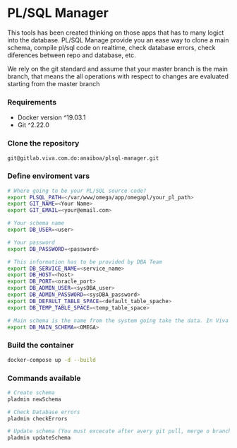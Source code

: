 # PL/SQL Manager
This tools has been created thinking on those apps that has to many logict into the database.
PL/SQL Manage provide you an ease way to clone a main schema, compile pl/sql code on realtime, check database errors, check diferences between repo and database, etc.

We rely on the git standard and assume that your master branch is the main branch, that means the all operations with respect to changes are evaluated starting from the master branch

### Requirements
- Docker version ^19.03.1
- Git ^2.22.0

### Clone the repository
```sh
git@gitlab.viva.com.do:anaiboa/plsql-manager.git
```

### Define enviroment vars
```sh
# Where going to be your PL/SQL source code? 
export PLSQL_PATH=</var/www/omega/app/omegapl/your_pl_path>
export GIT_NAME=<Your Name>
export GIT_EMAIL=<your@email.com>

# Your schema name
export DB_USER=<user>

# Your password
export DB_PASSWORD=<password>

# This information has to be provided by DBA Team
export DB_SERVICE_NAME=<service_name>
export DB_HOST=<host>
export DB_PORT=<oracle_port>
export DB_ADMIN_USER=<sysDBA_user>
export DB_ADMIN_PASSWORD=<sysDBA_password>
export DB_DEFAULT_TABLE_SPACE=<default_table_spache>
export DB_TEMP_TABLE_SPACE=<temp_table_space>

# Main schema is the name from the system going take the data. In Viva Case the main schema is OMEGA
export DB_MAIN_SCHEMA=<OMEGA>

```

### Build the container
```sh
docker-compose up -d --build
```

### Commands available
```sh
# Create schema
pladmin newSchema

# Check Database errors
pladmin checkErrors

# Update schema (You must excecute after avery git pull, merge o branch changed)
pladmin updateSchema
```
